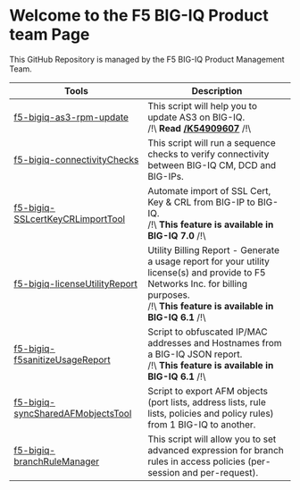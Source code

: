 # Welcome to the F5 BIG-IQ Product team Page

This GitHub Repository is managed by the F5 BIG-IQ Product Management Team.

Tools | Description
------------ | -------------
[f5-bigiq-as3-rpm-update](./f5-bigiq-as3-rpm-update) | This script will help you to update AS3 on BIG-IQ.<br/>/!\ **Read [/K54909607](https://support.f5.com/csp/article/K54909607)** /!\
[f5-bigiq-connectivityChecks](./f5-bigiq-connectivityChecks) | This script will run a sequence checks to verify connectivity between BIG-IQ CM, DCD and BIG-IPs.
[f5-bigiq-SSLcertKeyCRLimportTool](https://devcentral.f5.com/articles/automate-import-of-ssl-certificate-key-crl-from-big-ip-to-big-iq-31899) | Automate import of SSL Cert, Key & CRL from BIG-IP to BIG-IQ.<br/>/!\ **This feature is available in BIG-IQ 7.0** /!\
[f5-bigiq-licenseUtilityReport](https://devcentral.f5.com/articles/generation-of-utility-billing-report-using-big-iqs-api-30193) | Utility Billing Report - Generate a usage report for your utility license(s) and provide to F5 Networks Inc. for billing purposes.<br/>/!\ **This feature is available in BIG-IQ 6.1** /!\
[f5-bigiq-f5sanitizeUsageReport](./f5-bigiq-sanitizeUsageReport) | Script to obfuscated IP/MAC addresses and Hostnames from a BIG-IQ JSON report.<br/>/!\ **This feature is available in BIG-IQ 6.1** /!\
[f5-bigiq-syncSharedAFMobjectsTool](./f5-bigiq-syncSharedAFMobjectsTool) | Script to export AFM objects (port lists, address lists, rule lists, policies and policy rules) from 1 BIG-IQ to another.
[f5-bigiq-branchRuleManager](./f5-bigiq-branchRuleManager) | This script will allow you to set advanced expression for branch rules in access policies (per-session and per-request).
